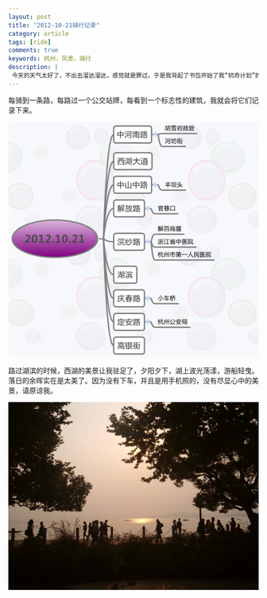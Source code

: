 ```yaml
---
layout: post
title: "2012-10-21骑行记录"
category: article
tags: [ride]
comments: true
keywords: 杭州，风景，骑行
description: |
 今天的天气太好了，不出去溜达溜达，感觉就是罪过。于是我背起了书包开始了我“杭奇计划”的第二波。
---
```


每骑到一条路，每路过一个公交站牌，每看到一个标志性的建筑，我就会将它们记录下来。

<img src="/images/qixing/1021xm.png" alt="">

路过湖滨的时候，西湖的美景让我驻足了，夕阳夕下，湖上波光荡漾，游船轻曳。落日的余晖实在是太美了。因为没有下车，并且是用手机照的，没有尽显心中的美景，请原谅我。

<img src="/images/qixing/qixingimg1.jpg" alt="">